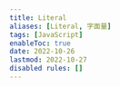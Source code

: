 ```yaml
---
title: Literal
aliases: [Literal, 字面量]
tags: [JavaScript]
enableToc: true
date: 2022-10-26
lastmod: 2022-10-27
disabled rules: []
---
```

